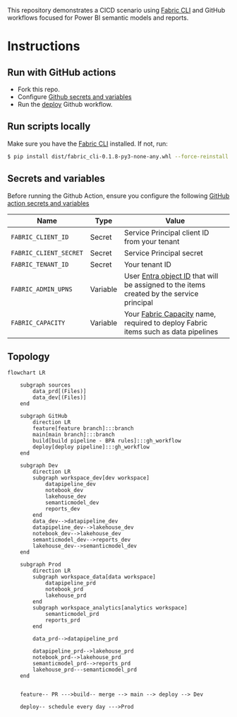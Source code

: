 
This repository demonstrates a CICD scenario using [Fabric CLI](https://github.com/microsoft/fabric-cli) and GitHub workflows focused for Power BI semantic models and reports.

# Instructions

## Run with GitHub actions

- Fork this repo.
- Configure [Github secrets and variables](#secrets-and-variables)
- Run the [deploy](/.github/workflows/deploy.yml) Github workflow.

## Run scripts locally

Make sure you have the [Fabric CLI](https://github.com/microsoft/fabric-cli) installed. If not, run:
```bash
$ pip install dist/fabric_cli-0.1.8-py3-none-any.whl --force-reinstall
```

## Secrets and variables

Before running the Github Action, ensure you configure the following [GitHub action secrets and variables](https://docs.github.com/en/actions/security-for-github-actions/security-guides/using-secrets-in-github-actions)

| Name            | Type   | Value                |
|-----------------|--------|----------------------|
| `FABRIC_CLIENT_ID`       | Secret | Service Principal client ID from your tenant   |
| `FABRIC_CLIENT_SECRET`   | Secret | Service Principal secret |
| `FABRIC_TENANT_ID` | Secret | Your tenant ID |
| `FABRIC_ADMIN_UPNS` | Variable | User [Entra object ID](https://learn.microsoft.com/en-us/partner-center/account-settings/find-ids-and-domain-names#find-the-user-object-id) that will be assigned to the items created by the service principal |
| `FABRIC_CAPACITY` | Variable | Your [Fabric Capacity](https://learn.microsoft.com/en-us/fabric/admin/capacity-settings?tabs=power-bi-premium) name, required to deploy Fabric items such as data pipelines |

## Topology

```mermaid
flowchart LR

    subgraph sources                
        data_prd[(Files)]
        data_dev[(Files)]
    end

    subgraph GitHub
        direction LR
        feature[feature branch]:::branch
        main[main branch]:::branch
        build[build pipeline - BPA rules]:::gh_workflow
        deploy[deploy pipeline]:::gh_workflow        
    end

    subgraph Dev
        direction LR
        subgraph workspace_dev[dev workspace]
            datapipeline_dev
            notebook_dev
            lakehouse_dev
            semanticmodel_dev
            reports_dev
        end     
        data_dev-->datapipeline_dev
        datapipeline_dev-->lakehouse_dev
        notebook_dev-->lakehouse_dev
        semanticmodel_dev-->reports_dev
        lakehouse_dev-->semanticmodel_dev
    end

    subgraph Prod
        direction LR
        subgraph workspace_data[data workspace]
            datapipeline_prd
            notebook_prd
            lakehouse_prd         
        end
        subgraph workspace_analytics[analytics workspace]
            semanticmodel_prd
            reports_prd
        end        
                
        data_prd-->datapipeline_prd
        
        datapipeline_prd-->lakehouse_prd
        notebook_prd-->lakehouse_prd
        semanticmodel_prd-->reports_prd    
        lakehouse_prd---semanticmodel_prd
    end
    

    feature-- PR --->build-- merge --> main --> deploy --> Dev
    
    deploy-- schedule every day --->Prod

```